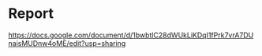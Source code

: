 # Report
https://docs.google.com/document/d/1bwbtlC28dWUkLiKDqI1fPrk7vrA7DUnaisMUDnw4oME/edit?usp=sharing
